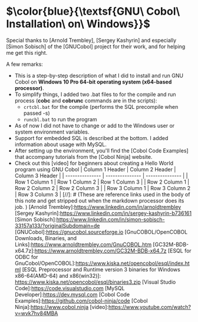# $\color{blue}{\textsf{GNU\ Cobol\ Installation\ on\ Windows\}}$

Special thanks to [Arnold Trembley], [Sergey Kashyrin] and especially [Simon Sobisch] of the [GNUCobol] project
for their work, and for helping me get this right. <br>

A few remarks:
- This is a step-by-step description of what I did to install and run GNU Cobol on **Windows 10 Pro 64-bit operating system (x64-based processor)**. <br>
- To simplify things, I added two .bat files to for the compile and run process (**cobc** and **cobrunc** commands are in the scripts): <br>
  - ```crtcbl.bat``` for the compile (performs the SQL precompile when passed -s)
  - ```runcbl.bat``` to run the program <br>
- As of now I did not have to change or add to the Windows user or system environment variables. <br>
- Support for embedded SQL is described at the bottom. I added information about usage with MySQL. <br>
- After setting up the environment, you'll find the [Cobol Code Examples] that accompany tutorials from the [Cobol Ninja] website.
- Check out this [video] for beginners about creating a Hello World program using GNU Cobol 
| Column 1 Header | Column 2 Header | Column 3 Header |
| --------------- | --------------- | --------------- |
| Row 1 Column 1 | Row 1 Column 2 | Row 1 Column 3 |
| Row 2 Column 1 | Row 2 Column 2 | Row 2 Column 3 |
| Row 3 Column 1 | Row 3 Column 2 | Row 3 Column 3 |
[//]: # (These are reference links used in the body of this note and get stripped out when the markdown processor does its job. )
[Arnold Trembley]:<https://www.linkedin.com/in/arnoldtrembley>
[Sergey Kashyrin]:<https://www.linkedin.com/in/sergey-kashyrin-b736161>
[Simon Sobisch]:<https://www.linkedin.com/in/simon-sobisch-33157a133/?originalSubdomain=de>
[GNUCobol]:<https://gnucobol.sourceforge.io>
[GnuCOBOL/OpenCOBOL Downloads, Binaries, and Links]:<https://www.arnoldtrembley.com/GnuCOBOL.htm>
[GC32M-BDB-x64.7z]:<https://www.arnoldtrembley.com/GC32M-BDB-x64.7z>
[ESQL for ODBC for GnuCobol/OpenCOBOL]:<https://www.kiska.net/opencobol/esql/index.html>
[ESQL Preprocessor and Runtime version 3 binaries for Windows x86-64(AMD-64) and x86(win32)]: <https://www.kiska.net/opencobol/esql/binaries3.zip>
[Visual Studio Code]:<https://code.visualstudio.com>
[MySQL Developer]:<https://dev.mysql.com>
[Cobol Code Examples]:<https://github.com/cobol-ninja/code>
[Cobol Ninja]:<https://www.cobol.ninja>
[video]:<https://www.youtube.com/watch?v=wvk7hv84MBA>
